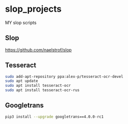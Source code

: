 # slop_projects
MY slop scripts

## Slop
https://github.com/naelstrof/slop

## Tesseract

```bash
sudo add-apt-repository ppa:alex-p/tesseract-ocr-devel
sudo apt update
sudo apt install tesseract-ocr
sudo apt install tesseract-ocr-rus
```

## Googletrans

```bash
pip3 install --upgrade googletrans==4.0.0-rc1
```
